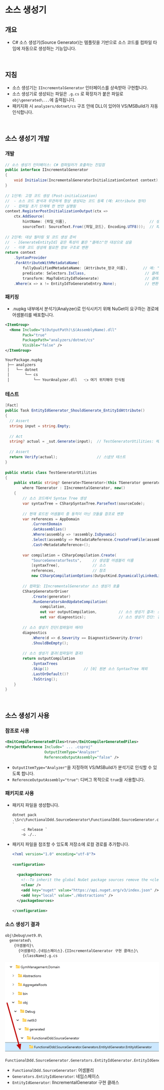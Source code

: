 # 소스 생성기

## 개요
- C# 소스 생성기(Source Generator)는 템플릿을 기반으로 소스 코드를 컴파일 타임에 자동으로 생성하는 기능입니다.

<br/>

## 지침
- 소스 생성기는 `IIncrementalGenerator` 인터페이스를 상속받아 구현합니다.
- 소스 생성기로 생성되는 파일은 `.g.cs` 로 확장자가 붙은 파일로 `obj\generated\...`에 출력됩니다.
- 패키지화 시 `analyzers/dotnet/cs` 구조 안에 DLL이 있어야 VS/MSBuild가 자동 인식합니다.

<br/>

## 소스 생성기 개발

### 개발
```cs
// 소스 생성기 인터페이스: C# 컴파일러가 호출하는 진입점
public interface IIncrementalGenerator
{
    void Initialize(IncrementalGeneratorInitializationContext context);
}

// 1단계: 고정 코드 생성 (Post-initialization)
//  - 소스 코드 분석과 무관하게 항상 생성되는 코드 등록 (예: Attribute 정의)
//  - 컴파일 초기 단계에 한 번만 실행됨
context.RegisterPostInitializationOutput(ctx =>
    ctx.AddSource(
        hintName: {파일_이름},                                      // 생성될 파일 이름 (예: "GenerateEntityIdAttribute.g.cs")
        sourceText: SourceText.From({파일_코드}, Encoding.UTF8)));  // 파일에 포함될 코드 내용 (예: [GenerateEntityId] 특성 정의)

// 2단계: 대상 필터링 및 코드 생성 준비
//  - [GenerateEntityId] 같은 특성이 붙은 "클래스"만 대상으로 삼음
//  - 이후 코드 생성에 필요한 정보 구조로 변환
return context
    .SyntaxProvider
    .ForAttributeWithMetadataName(
        fullyQualifiedMetadataName: {Attribute_정규_이름},       // 예: "MyProject.GenerateEntityIdAttribute"
        predicate: Selectors.IsClass,                           // 클래스 선언인지 확인 (예: class Foo { })
        transform: MapToEntityIdToGenerate)                     // 클래스 → 소스 생성 입력 모델로 변환
    .Where(x => x != EntityIdToGenerateEntry.None);             // 변환 실패 or 무시할 항목은 필터링
```

### 패키징
- .nupkg 내부에서 분석기(Analyzer)로 인식시키기 위해 NuGet이 요구하는 경로에 어셈블리를 배포합니다.

```xml
<ItemGroup>
  <None Include="$(OutputPath)\$(AssemblyName).dll"
        Pack="true"
        PackagePath="analyzers/dotnet/cs"
        Visible="false" />
</ItemGroup>
```
```
YourPackage.nupkg
 ├── analyzers
 │   └── dotnet
 │       └── cs
 │           └── YourAnalyzer.dll   👈 여기 위치해야 인식됨
```

### 테스트
```cs
[Fact]
public Task EntityIdGenerator_ShouldGenerate_EntityIdAttribute()
{
  // Assert
  string input = string.Empty;

  // Act
  string? actual = _sut.Generate(input);  // TestGeneratorUtilities: 메모리에서 소스 코드 컴파일

  // Assert
  return Verify(actual);                  // 스냅샷 테스트
}

public static class TestGeneratorUtilities
{
    public static string? Generate<TGenerator>(this TGenerator generator, string sourceCode)
        where TGenerator : IIncrementalGenerator, new()
    {
        // 소스 코드에서 Syntax Tree 생성
        var syntaxTree = CSharpSyntaxTree.ParseText(sourceCode);

        // 현재 로드된 어셈블리 중 동적이 아닌 것들을 참조로 변환
        var references = AppDomain
            .CurrentDomain
            .GetAssemblies()
            .Where(assembly => !assembly.IsDynamic)
            .Select(assembly => MetadataReference.CreateFromFile(assembly.Location))
            .Cast<MetadataReference>();

        var compilation = CSharpCompilation.Create(
            "SourceGeneratorTests",     // 생성할 어셈블리 이름
            [syntaxTree],               // 소스
            references,                 // 참조
            new CSharpCompilationOptions(OutputKind.DynamicallyLinkedLibrary));

        // 컴파일: IIncrementalGenerator 소스 생성기 호출
        CSharpGeneratorDriver
            .Create(generator)
            .RunGeneratorsAndUpdateCompilation(
                compilation,
                out var outputCompilation,          // 소스 생성기 결과: 소스
                out var diagnostics);               // 소스 생성기 진단: 경고, 에러

        // 소스 생성기 진단(컴파일러 에러)
        diagnostics
            .Where(d => d.Severity == DiagnosticSeverity.Error)
            .ShouldBeEmpty();

        // 소스 생성기 결과(컴파일러 결과)
        return outputCompilation
            .SyntaxTrees
            .Skip(1)                // [0] 원본 소스 SyntaxTree 제외
            .LastOrDefault()?
            .ToString();
    }
}
```

<br/>

## 소스 생성기 사용
### 참조로 사용
```xml
<EmitCompilerGeneratedFiles>true</EmitCompilerGeneratedFiles>
<ProjectReference Include=" ... .csproj"
                  OutputItemType="Analyzer"
                  ReferenceOutputAssembly="false" />
```
- `OutputItemType="Analyzer"`을 지정하여 VS/MSBuild가 분석기로 인식할 수 있도록 합니다.
- `ReferenceOutputAssembly="true"`: 디버그 목적으로 `true`을 사용합니다.

### 패키지로 사용
- 패키지 파일을 생성합니다.
  ```shell
  dotnet pack .\Src\FunctionalDdd.SourceGenerator\FunctionalDdd.SourceGenerator.csproj `
      -c Release `
      -o ./..
  ```
- 패키지 파일을 참조할 수 있도록 저장소에 로컬 경로를 추가합니다.
  ```xml
  <?xml version="1.0" encoding="utf-8"?>

  <configuration>

    <packageSources>
      <!--To inherit the global NuGet package sources remove the <clear/> line below -->
      <clear />
      <add key="nuget" value="https://api.nuget.org/v3/index.json" />
      <add key="local" value="./Abstractions" />
    </packageSources>

  </configuration>
  ```

### 소스 생성기 결과
```
obj\Debug\net9.0\
  generated\
    {어셈블리}\
      {어셈블리}.{네임스페이스}.{IIncrementalGenerator 구현 클래스}\
        {className}.g.cs
```
![](./project-source-generator.png)

```
FunctionalDdd.SourceGenerator.Generators.EntityIdGenerator.EntityIdGenerator
```
- `FunctionalDdd.SourceGenerator`: 어셈블리
- `Generators.EntityIdGenerator`: 네임스페이스
- `EntityIdGenerator`: IIncrementalGenerator 구현 클래스